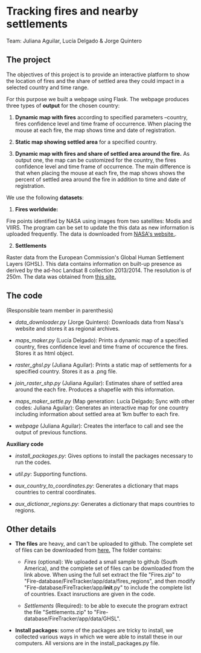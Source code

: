 # Tracking fires and nearby settlements

Team: Juliana Aguilar, Lucía Delgado & Jorge Quintero

## The project

The objectives of this project is to provide an interactive platform to show the location of fires and the share of settled area they could impact in a selected country and time range. 

For this purpose we built a webpage using Flask. The webpage produces three types of **output** for the chosen country:

1.  **Dynamic map with fires** according to specified parameters –country, fires confidence level and time frame of occurrence. When placing the mouse at each fire, the map shows time and date of registration.

2. **Static map showing settled area** for a specified country.

3. **Dynamic map with fires and share of settled area around the fire.** As output one, the map can be customized for the country, the fires confidence level and time frame of occurrence. The main difference is that when placing the mouse at each fire, the map shows shows the percent of settled area around the fire in addition to time and date of registration.

 We use the following **datasets**:

1. **Fires worldwide:**

Fire points identified by NASA using images from two satellites: Modis and VIIRS. The program can be set to update the this data as new information is uploaded frequently. The data is downloaded from [NASA's website.](https://earthdata.nasa.gov/earth-observation-data/near-real-time/firms/active-fire-data).

2. **Settlements**

Raster data from the European Commission's Global Human Settlement Layers (GHSL). This data contains information on built-up presence as derived by the ad-hoc Landsat 8 collection 2013/2014. The resolution is of 250m. The data was obtained from [this site.](http://cidportal.jrc.ec.europa.eu/ftp/jrcopendata/GHSL/GHS_BUILT_LDSMT_GLOBE_R2015B/GHS_BUILT_LDS2014_GLOBE_R2016A_54009_250/)

## The code 
(Responsible team member in parenthesis)

* *data_downloader.py* (Jorge Quintero):
	Downloads data from Nasa's website and stores it as regional archives.

* *maps_maker.py* (Lucía Delgado): 
	Prints a dynamic map of a specified country, fires confidence level and time frame of occurence the fires. 
	Stores it as html object.

* *raster_ghsl.py* (Juliana Aguilar):
	Prints a static map of settlements for a specified country.
	Stores it as a .png file.

* *join_raster_shp.py* (Juliana Aguilar):
	Estimates share of settled area around the each fire.
	Produces a shapefile with this information.

* *maps_maker_settle.py* (Map generation: Lucía Delgado; Sync with other codes: Juliana Aguilar): 
	Generates an interactive map for one country including information about settled area at 1km buffer to each fire.

* *webpage* (Juliana Aguilar): 
	Creates the interface to call and see the output of previous functions.	

**Auxiliary code**

* *install_packages.py*:
	Gives options to install the packages necessary to run the codes.
	
* *util.py*: 
	Supporting functions.

* *aux_country_to_coordinates.py*:
	Generates a dictionary that maps countries to central coordinates.

* *aux_dictionar_regions.py*:
	Generates a dictionary that maps countries to regions.

	
## Other details

* **The files** are heavy, and can't be uploaded to github. The complete set of files can be downloaded from [here.](https://www.dropbox.com/sh/825bo6b7atkl067/AACQwhnEzO5_DmeQAismH_wya?dl=0) The folder contains:

  * *Fires* (optional): We uploaded a small sample to github (South America), and the complete 
set of files can be downloaded from the link above. When using the full set extract the file "Fires.zip" to "Fire-database/FireTracker/app/data/fires_regions", and then modify "Fire-database/FireTracker/app/__init__.py" to include the complete list of countries. Exact insructions are given in the code.

  * *Settlements* (Required): to be able to execute the program extract the file "Settlements.zip" to "Fire-database/FireTracker/app/data/GHSL".

* **Install packages**: some of the packages are tricky to install, we collected various ways in which we were able to install these in our computers. All versions are in the install_packages.py file.
	

	
 

		





